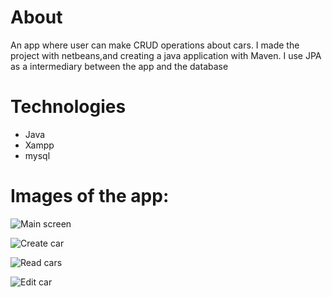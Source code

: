 # About

An app where user can make CRUD operations about cars.
I made the project with netbeans,and creating a java
application with Maven.
I use JPA as a intermediary between the app and the database

# Technologies

* Java
* Xampp
* mysql

# Images of the app:

![Main screen](https://i.ibb.co/FnKBYqr/car1.png)

![Create car](https://i.ibb.co/6nTW7dY/car2.png)

![Read cars](https://i.ibb.co/Vgn0sNN/car3.png)

![Edit car](https://i.ibb.co/C5mtyTm/car4.png)
